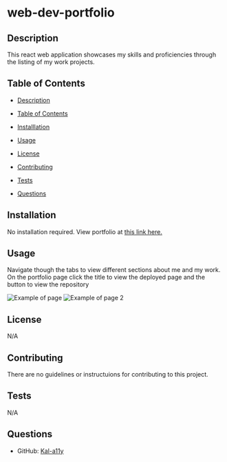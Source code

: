# web-dev-portfolio
## Description

  This react web application showcases my skills and proficiencies through the listing of my work projects. 

  ## Table of Contents 

  - [Description](#description)

  - [Table of Contents](#table-of-contents)

  - [Installlation](#installlation)

  - [Usage](#usage)

  - [License](#license)

  - [Contributing](#contributing)

  - [Tests](#tests)

  - [Questions](#questions) 


  ## Installation

  No installation required. View portfolio at [this link here.]()

  ## Usage

  Navigate though the tabs to view different sections about me and my work. On the portfolio page click the title to view the deployed page and the button to view the repository

  ![Example of page]()
  ![Example of page 2]()

  ## License

  N/A

  ## Contributing

  There are no guidelines or instructuions for contributing to this project.

  ## Tests

  N/A

  ## Questions

  - GitHub: [Kal-a11y](https://github.com/Kal-a11y/)